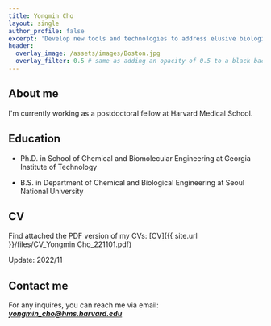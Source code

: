 ```yaml
---
title: Yongmin Cho
layout: single
author_profile: false
excerpt: 'Develop new tools and technologies to address elusive biological questions from a quantitative, systems-level perspective'
header:
  overlay_image: /assets/images/Boston.jpg
  overlay_filter: 0.5 # same as adding an opacity of 0.5 to a black background
---
```


## About me

I'm currently working as a postdoctoral fellow at Harvard Medical School. 
<!--
*My research focuses on the development of integrated microsystems that allow high-content, high-throughput neuronal imaging and longitudinal phenotypic profiling in model organisms including C. elegans and Daphnia magna. Leveraging a wide range of technologies such as microfluidics, image processing, automation, and Machine learning, I strives to study 
-->


## Education

- Ph.D. in School of Chemical and Biomolecular Engineering at Georgia Institute of Technology
 
- B.S. in Department of Chemical and Biological Engineering at Seoul National University


## CV

Find attached the PDF version of my CVs: [CV]({{ site.url }}/files/CV_Yongmin Cho_221101.pdf)  

Update: 2022/11

## Contact me

For any inquires, you can reach me via email: **_[yongmin_cho@hms.harvard.edu](mailto:yongmin_cho@hms.harvard.edu)_**
